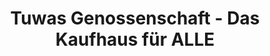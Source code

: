 ---
title: "Tuwas Genossenschaft - Das Kaufhaus für ALLE"
url: /moers/tuwas-genossenschaft-das-kaufhaus-fuer-alle/
shop: Gebrauchtwaren
---